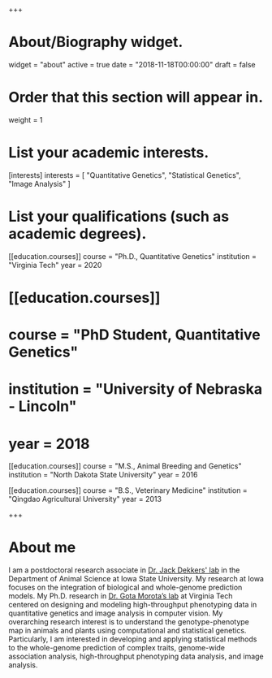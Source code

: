 +++
# About/Biography widget.
widget = "about"
active = true
date = "2018-11-18T00:00:00"
draft = false

# Order that this section will appear in.
weight = 1

# List your academic interests.
[interests]
    interests = [
    "Quantitative Genetics",
    "Statistical Genetics",
    "Image Analysis"
  ]

# List your qualifications (such as academic degrees).

[[education.courses]]
  course = "Ph.D., Quantitative Genetics"
  institution = "Virginia Tech"
  year = 2020

# [[education.courses]]
# course = "PhD Student, Quantitative Genetics"
# institution = "University of Nebraska - Lincoln"
# year = 2018
  
[[education.courses]]
  course = "M.S., Animal Breeding and Genetics"
  institution = "North Dakota State University"
  year = 2016

[[education.courses]]
  course = "B.S., Veterinary Medicine"
  institution = "Qingdao Agricultural University"
  year = 2013
 
+++

# About me

I am a postdoctoral research associate in [Dr. Jack Dekkers' lab](https://www.ans.iastate.edu/people/jack-c-dekkers) in the Department of Animal Science at Iowa State University. My research at Iowa focuses on the integration of biological and whole-genome prediction models. My Ph.D. research in [Dr. Gota Morota’s lab](http://morotalab.org/) at Virginia Tech centered on designing and modeling high-throughput phenotyping data in quantitative genetics and image analysis in computer vision. My overarching research interest is to understand the genotype-phenotype map in animals and plants using computational and statistical genetics. Particularly, I am interested in developing and applying statistical methods to the whole-genome prediction of complex traits, genome-wide association analysis, high-throughput phenotyping data analysis, and image analysis.


